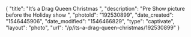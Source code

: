 {
    "title": "It’s a Drag Queen Christmas ",
    "description": "Pre Show picture before the Holiday show ",
    "photoId": "192530899",
    "date_created": "1546445906",
    "date_modified": "1546466829",
    "type": "captivate",
    "layout": "photo",
    "url": "\/p\/its-a-drag-queen-christmas\/192530899"
}